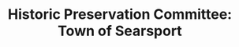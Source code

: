 ---
layout: repo
title: "Historic Preservation Committee: Town of Searsport"
id: 3300
permalink: repos/3300/
---